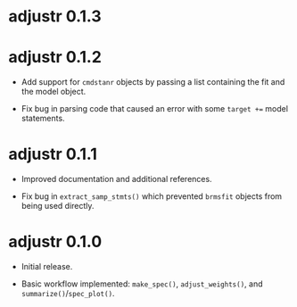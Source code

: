 # adjustr 0.1.3

# adjustr 0.1.2

* Add support for `cmdstanr` objects by passing a list containing the fit and the model object.

* Fix bug in parsing code that caused an error with some `target +=` model statements.


# adjustr 0.1.1

* Improved documentation and additional references.

* Fix bug in `extract_samp_stmts()` which prevented `brmsfit` objects from being used directly.


# adjustr 0.1.0

* Initial release.

* Basic workflow implemented: `make_spec()`, `adjust_weights()`, and `summarize()`/`spec_plot()`.